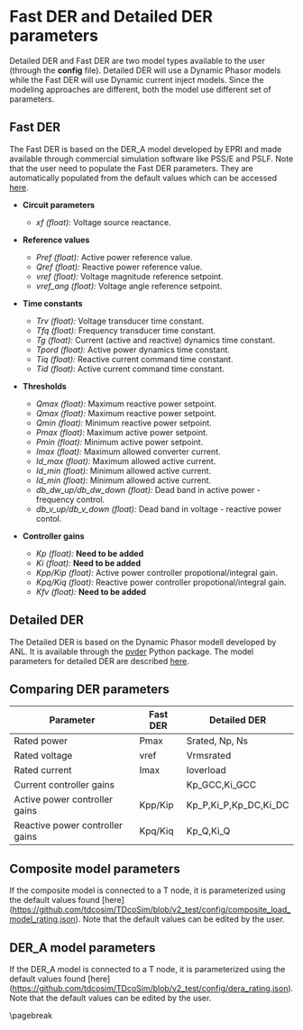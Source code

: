 # Fast DER and Detailed DER parameters

Detailed DER and Fast DER are two model types available to the user (through the **config** file). Detailed DER will use a Dynamic Phasor models while the Fast DER will use Dynamic current inject models. Since the modeling approaches are different, both the model use different set of parameters.


## Fast DER
The Fast DER is based on the DER_A model developed by EPRI and made available through commercial simulation software like PSS/E and PSLF. Note that the user need to populate the Fast DER parameters. They are automatically populated from the default values which can be accessed [here](https://github.com/tdcosim/TDcoSim/blob/v2_test/config/fast_der_default.json).

* **Circuit parameters**
  * *xf (float):* Voltage source reactance.

* **Reference values**
  * *Pref (float):* Active power reference value.
  * *Qref (float):* Reactive power reference value.
  * *vref (float):* Voltage magnitude reference setpoint.
  * *vref_ang (float):* Voltage angle reference setpoint.

* **Time constants**
  * *Trv (float):*  Voltage transducer time constant.
  * *Tfq (float):* Frequency transducer time constant.
  * *Tg (float):* Current (active and reactive) dynamics  time constant.  
  * *Tpord (float):* Active power dynamics time constant.
  * *Tiq (float):* Reactive current command time constant.
  * *Tid (float):* Active current command time constant.

* **Thresholds**
  * *Qmax (float):* Maximum reactive power setpoint.
  * *Qmax (float):* Maximum reactive power setpoint.
  * *Qmin (float):* Minimum reactive power setpoint.
  * *Pmax (float):* Maximum active power setpoint.
  * *Pmin (float):* Minimum active power setpoint.
  * *Imax (float):* Maximum allowed converter current.
  * *Id_max (float):* Maximum allowed active current.
  * *Id_min (float):* Minimum allowed active current.
  * *Id_min (float):* Minimum allowed active current.
  * *db_dw_up/db_dw_down (float):* Dead band in active power - frequency control.
  * *db_v_up/db_v_down (float):* Dead band in voltage - reactive power contol.

* **Controller gains**
  * *Kp (float):* **Need to be added**
  * *Ki (float):* **Need to be added**
  * *Kpp/Kip (float):* Active power controller propotional/integral gain.
  * *Kpq/Kiq (float):* Reactive power controller propotional/integral gain. 
  * *Kfv (float):* **Need to be added**

## Detailed DER
The Detailed DER is based on the Dynamic Phasor modell developed by ANL. It is available through the [pvder](https://github.com/tdcosim/SolarPV-DER-simulation-tool) Python package. The model parameters for detailed DER are described [here](user_guide_understanding_DER_config).

## Comparing DER parameters

| Parameter                       | Fast DER | Detailed DER          |
| ------------------------------- | -------- | --------------------- |
| Rated power                     | Pmax     | Srated, Np, Ns        |
| Rated voltage                   | vref     | Vrmsrated             |
| Rated current                   | Imax     | Ioverload             |
| Current controller gains        |          | Kp_GCC,Ki_GCC         |
| Active power controller gains   |    Kpp/Kip      | Kp_P,Ki_P,Kp_DC,Ki_DC |
| Reactive power controller gains | Kpq/Kiq | Kp_Q,Ki_Q             |

## Composite model parameters
If the composite model is connected to a T node, it is parameterized using the default values found [here] (https://github.com/tdcosim/TDcoSim/blob/v2_test/config/composite_load_model_rating.json). Note that the default values can be edited by the user.

## DER_A model parameters
If the DER_A model is connected to a T node, it is parameterized using the default values found [here] (https://github.com/tdcosim/TDcoSim/blob/v2_test/config/dera_rating.json). Note that the default values can be edited by the user.

\pagebreak
